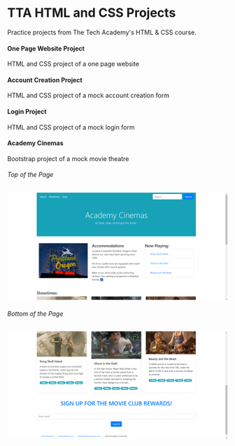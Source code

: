# TTA HTML and CSS Projects
Practice projects from The Tech Academy's HTML & CSS course.

#### One Page Website Project
HTML and CSS project of a one page website

#### Account Creation Project
HTML and CSS project of a mock account creation form

#### Login Project
HTML and CSS project of a mock login form

#### Academy Cinemas
Bootstrap project of a mock movie theatre

###### Top of the Page
![bootstrap project](screenshots/pic1.png)

###### Bottom of the Page
![bootstrap project](screenshots/pic2.png)
